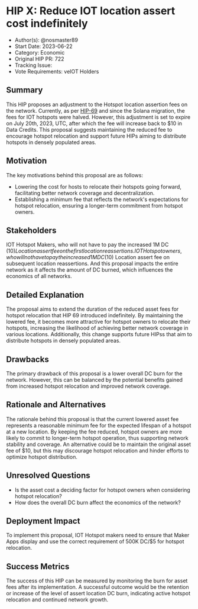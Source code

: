 # HIP X: Reduce IOT location assert cost indefinitely

- Author(s): @nosmaster89
- Start Date: 2023-06-22
- Category: Economic 
- Original HIP PR: 722
- Tracking Issue: <!-- leave this empty; maintainer will create a discussion issue -->
- Vote Requirements: veIOT Holders

## Summary

This HIP proposes an adjustment to the Hotspot location assertion fees on the network. Currently, as per [HIP-69](https://github.com/helium/HIP/blob/main/0069-reassertion-fee-reduction.md) and since the Solana migration, the fees for IOT hotspots were halved. However, this adjustment is set to expire on July 20th, 2023, UTC, after which the fee will increase back to $10 in Data Credits. This proposal suggests maintaining the reduced fee to encourage hotspot relocation and support future HIPs aiming to distribute hotspots in densely populated areas.

## Motivation
The key motivations behind this proposal are as follows:

- Lowering the cost for hosts to relocate their hotspots going forward, facilitating better network coverage and decentralization.
- Establishing a minimum fee that reflects the network's expectations for hotspot relocation, ensuring a longer-term commitment from hotspot owners.

## Stakeholders
IOT Hotspot Makers, who will not have to pay the increased 1M DC ($10) Location assert fee on the first location reassertions.
IOT Hotspot owners, who will not have to pay the increased 1M DC ($10) Location assert fee on subsequent location reassertions.
And this proposal impacts the entire network as it affects the amount of DC burned, which influences the economics of all networks.

## Detailed Explanation
The proposal aims to extend the duration of the reduced asset fees for hotspot relocation that HIP 69 introduced indefinitely. By maintaining the lowered fee,
it becomes more attractive for hotspot owners to relocate their hotspots, increasing the likelihood of achieving better network coverage
in various locations. Additionally, this change supports future HIPss that aim to distribute hotspots in densely populated areas.


## Drawbacks
The primary drawback of this proposal is a lower overall DC burn for the network.
However, this can be balanced by the potential benefits gained from increased hotspot relocation and improved network coverage.

## Rationale and Alternatives

The rationale behind this proposal is that the current lowered asset fee represents a reasonable minimum fee for the expected lifespan of a hotspot at a new location. By keeping the fee reduced, hotspot owners are more likely to commit to longer-term hotspot operation, thus supporting network stability and coverage.
An alternative could be to maintain the original asset fee of $10, but this may discourage hotspot relocation and hinder efforts to optimize hotspot distribution.

## Unresolved Questions

- Is the asset cost a deciding factor for hotspot owners when considering hotspot relocation?
- How does the overall DC burn affect the economics of the network?

## Deployment Impact

To implement this proposal, IOT Hotspot makers need to ensure that Maker Apps display and use the correct requirement of 500K DC/$5 for hotspot relocation.

## Success Metrics

The success of this HIP can be measured by monitoring the burn for asset fees after its implementation. A successful outcome would be the retention or increase of the level of assert location DC burn, indicating active hotspot relocation and continued network growth.
